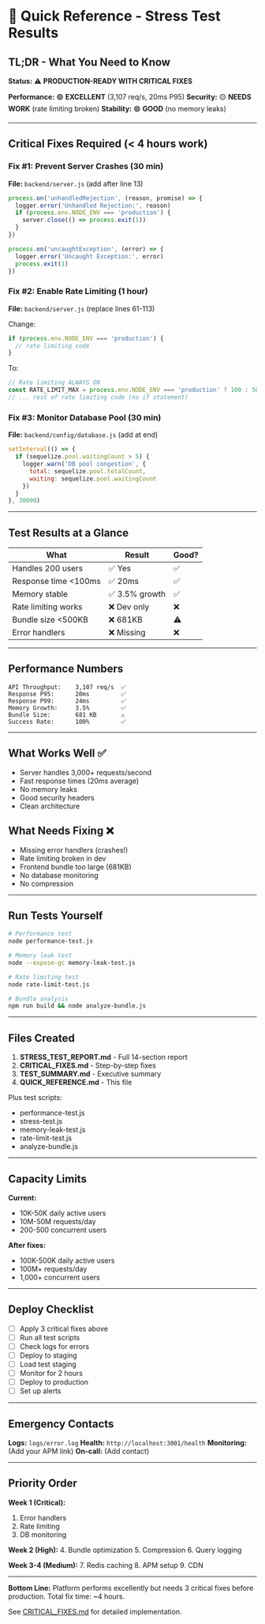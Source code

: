 # 🚨 Quick Reference - Stress Test Results

## TL;DR - What You Need to Know

**Status:** ⚠️ **PRODUCTION-READY WITH CRITICAL FIXES**

**Performance:** 🟢 **EXCELLENT** (3,107 req/s, 20ms P95)
**Security:** 🟡 **NEEDS WORK** (rate limiting broken)
**Stability:** 🟢 **GOOD** (no memory leaks)

---

## Critical Fixes Required (< 4 hours work)

### Fix #1: Prevent Server Crashes (30 min)
**File:** `backend/server.js` (add after line 13)

```javascript
process.on('unhandledRejection', (reason, promise) => {
  logger.error('Unhandled Rejection:', reason)
  if (process.env.NODE_ENV === 'production') {
    server.close(() => process.exit(1))
  }
})

process.on('uncaughtException', (error) => {
  logger.error('Uncaught Exception:', error)
  process.exit(1)
})
```

### Fix #2: Enable Rate Limiting (1 hour)
**File:** `backend/server.js` (replace lines 61-113)

Change:
```javascript
if (process.env.NODE_ENV === 'production') {
  // rate limiting code
}
```

To:
```javascript
// Rate limiting ALWAYS ON
const RATE_LIMIT_MAX = process.env.NODE_ENV === 'production' ? 100 : 500
// ... rest of rate limiting code (no if statement)
```

### Fix #3: Monitor Database Pool (30 min)
**File:** `backend/config/database.js` (add at end)

```javascript
setInterval(() => {
  if (sequelize.pool.waitingCount > 5) {
    logger.warn('DB pool congestion', {
      total: sequelize.pool.totalCount,
      waiting: sequelize.pool.waitingCount
    })
  }
}, 30000)
```

---

## Test Results at a Glance

| What | Result | Good? |
|------|--------|-------|
| Handles 200 users | ✅ Yes | ✅ |
| Response time <100ms | ✅ 20ms | ✅ |
| Memory stable | ✅ 3.5% growth | ✅ |
| Rate limiting works | ❌ Dev only | ❌ |
| Bundle size <500KB | ❌ 681KB | ⚠️ |
| Error handlers | ❌ Missing | ❌ |

---

## Performance Numbers

```
API Throughput:    3,107 req/s  ✅
Response P95:      20ms         ✅
Response P99:      24ms         ✅
Memory Growth:     3.5%         ✅
Bundle Size:       681 KB       ⚠️
Success Rate:      100%         ✅
```

---

## What Works Well ✅

- Server handles 3,000+ requests/second
- Fast response times (20ms average)
- No memory leaks
- Good security headers
- Clean architecture

## What Needs Fixing ❌

- Missing error handlers (crashes!)
- Rate limiting broken in dev
- Frontend bundle too large (681KB)
- No database monitoring
- No compression

---

## Run Tests Yourself

```bash
# Performance test
node performance-test.js

# Memory leak test
node --expose-gc memory-leak-test.js

# Rate limiting test
node rate-limit-test.js

# Bundle analysis
npm run build && node analyze-bundle.js
```

---

## Files Created

1. **STRESS_TEST_REPORT.md** - Full 14-section report
2. **CRITICAL_FIXES.md** - Step-by-step fixes
3. **TEST_SUMMARY.md** - Executive summary
4. **QUICK_REFERENCE.md** - This file

Plus test scripts:
- performance-test.js
- stress-test.js
- memory-leak-test.js
- rate-limit-test.js
- analyze-bundle.js

---

## Capacity Limits

**Current:**
- 10K-50K daily active users
- 10M-50M requests/day
- 200-500 concurrent users

**After fixes:**
- 100K-500K daily active users
- 100M+ requests/day
- 1,000+ concurrent users

---

## Deploy Checklist

- [ ] Apply 3 critical fixes above
- [ ] Run all test scripts
- [ ] Check logs for errors
- [ ] Deploy to staging
- [ ] Load test staging
- [ ] Monitor for 2 hours
- [ ] Deploy to production
- [ ] Set up alerts

---

## Emergency Contacts

**Logs:** `logs/error.log`
**Health:** `http://localhost:3001/health`
**Monitoring:** (Add your APM link)
**On-call:** (Add contact)

---

## Priority Order

**Week 1 (Critical):**
1. Error handlers
2. Rate limiting
3. DB monitoring

**Week 2 (High):**
4. Bundle optimization
5. Compression
6. Query logging

**Week 3-4 (Medium):**
7. Redis caching
8. APM setup
9. CDN

---

**Bottom Line:** Platform performs excellently but needs 3 critical fixes before production. Total fix time: ~4 hours.

See [CRITICAL_FIXES.md](CRITICAL_FIXES.md) for detailed implementation.
